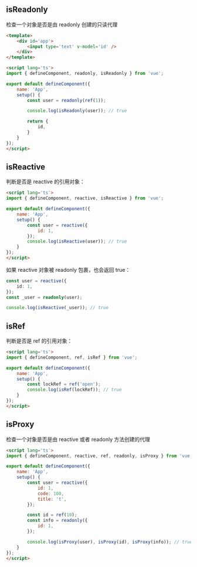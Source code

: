 ## isReadonly

检查一个对象是否是由 readonly 创建的只读代理

```html
<template>
    <div id='app'>
        <input type='text' v-model='id' />
    </div>
</template>

<script lang='ts'>
import { defineComponent, readonly, isReadonly } from 'vue';

export default defineComponent({
    name: 'App',
    setup() {
        const user = readonly(ref(1));

        console.log(isReadonly(user)); // true

        return {
            id,
        }
    }
});
</script>
```

## isReactive

判断是否是 reactive 的引用对象：

```html
<script lang='ts'>
import { defineComponent, reactive, isReactive } from 'vue';

export default defineComponent({
    name: 'App',
    setup() {
        const user = reactive({
            id: 1,
        });
        console.log(isReactive(user)); // true
    }
});
</script>
```
如果 reactive 对象被 readonly 包裹，也会返回 true：

```ts
const user = reactive({
    id: 1,
});
const _user = readonly(user);

console.log(isReactive(_user)); // true
```

## isRef

判断是否是 ref 的引用对象：

```html
<script lang='ts'>
import { defineComponent, ref, isRef } from 'vue';

export default defineComponent({
    name: 'App',
    setup() {
        const lockRef = ref('open');
        console.log(isRef(lockRef)); // true
    }
});
</script>
```

## isProxy

检查一个对象是否是由 reactive 或者 readonly 方法创建的代理

```html
<script lang='ts'>
import { defineComponent, reactive, ref, readonly, isProxy } from 'vue';

export default defineComponent({
    name: 'App',
    setup() {
        const user = reactive({
            id: 1,
            code: 100,
            title: 't',
        });

        const id = ref(10);
        const info = readonly({
            id: 1,
        });

        console.log(isProxy(user), isProxy(id), isProxy(info)); // true false true
    }
});
</script>
```